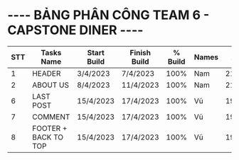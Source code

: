  <div class="container">
    <h1>---- BẢNG PHÂN CÔNG TEAM 6 - CAPSTONE DINER ----</h1>
    <table>
      <thead>
        <tr>
          <th>STT</th>
          <th>Tasks Name</th>
          <th >Start<br>Build</th>
          <th >Finish<br>Build</th>
          <th>%<br>Build</th>
          <th>Names</th>
          <th class="th2">Start<br>Testing</th>
          <th class="th2">Finish<br>Testing</th>
          <th class="th2">%<br>Testing</th>
          <th class="th2">Names</th>
          <th>Notes</th>
        </tr>
      </thead>
      <tbody>
        <tr>
          <td>1</td>
          <td>HEADER</td>
          <td>3/4/2023</td>
          <td>7/4/2023</td>
          <td>100%</td>
          <td>Nam</td>
          <td>21/4/2023</td>
          <td>22/4/2023</td>
          <td>100%</td>
          <td>Nam</td>
          <td>Done</td>
        </tr>
        <tr>
          <td>2</td>
          <td>ABOUT US</td>
          <td>8/4/2023</td>
          <td>11/4/2023</td>
          <td>100%</td>
          <td>Nam</td>
          <td>21/4/2023</td>
          <td>22/4/2023</td>
          <td>100%</td>
          <td>Nam</td>
          <td>Done</td>
        </tr>
        <!-- Thêm thêm dòng tương tự nếu cần -->
        <!-- Trang -->
        <!-- vũ -->
         <tr>
          <td>6</td>
          <td>LAST POST</td>
          <td>15/4/2023</td>
          <td>17/4/2023</td>
          <td>100%</td>
          <td>Vũ</td>
          <td>19/4/2023</td>
          <td>22/4/2023</td>
          <td>100%</td>
          <td>Vũ</td>
          <td>Done</td>
        </tr>
          <tr>
          <td>7</td>
          <td>COMMENT</td>
          <td>15/4/2023</td>
          <td>17/4/2023</td>
          <td>100%</td>
          <td>Vũ</td>
          <td>19/4/2023</td>
          <td>22/4/2023</td>
          <td>100%</td>
          <td>Vũ</td>
          <td>Done</td>
        </tr>
        <tr>
          <td>8</td>
          <td>FOOTER + BACK TO TOP</td>
          <td>15/4/2023</td>
          <td>17/4/2023</td>
          <td>100%</td>
          <td>Vũ</td>
          <td>19/4/2023</td>
          <td>22/4/2023</td>
          <td>100%</td>
          <td>Vũ</td>
          <td>Done</td>
        </tr>
      </tbody>
    </table>
  </div>
